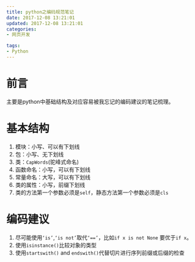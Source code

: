 ```yaml
---
title: python之编码规范笔记
date: 2017-12-08 13:21:01
updated: 2017-12-08 13:21:01
categories:
- 网页开发

tags:
- Python
---
```

# 前言
主要是python中基础结构及对应容易被我忘记的编码建议的笔记梳理。

<!-- more -->
# 基本结构
1. 模块：小写、可以有下划线
2. 包：小写、无下划线
3. 类：`CapWords`(驼峰式命名)
4. 函数命名：小写，可以有下划线
5. 常量命名：大写，可以有下划线
6. 类的属性：小写，前缀下划线
7. 类的方法第一个参数必须是`self`，静态方法第一个参数必须是`cls`

# 编码建议
1. 尽可能使用`‘is’`,`‘is not’`取代`‘==’`，比如`if x is not None` 要优于`if x`。
2. 使用`isinstance()`比较对象的类型
3. 使用`startswith()` and `endswith()`代替切片进行序列前缀或后缀的检查
